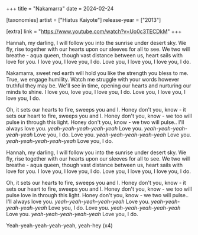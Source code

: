 +++
title = "Nakamarra"
date = 2024-02-24

[taxonomies]
artist = ["Hiatus Kaiyote"]
release-year = ["2013"]

[extra]
link = "https://www.youtube.com/watch?v=Uo0c3TECDkM"
+++

Hannah, my darling,
I will follow you into the sunrise under desert sky.
We fly, rise together with our hearts
upon our sleeves for all to see.
We two will breathe - aqua queen,
though vast distance between us,
heart sails with love for you.
I love you, I love you, I do.
Love you, I love you, I love you, I do.

Nakamarra, sweet red earth
will hold you like the strength you bless to me.
True, we engage humility.
<span class="l1">Watch me struggle with your words
however truthful they may be.</span>
We'll see in time, opening our hearts
and nurturing our minds to shine.
I love you, love you, I love you, I do.
Love you, I love you, I love you, I do.

<span class="l1">Oh, it sets our hearts to fire, sweeps you and I.</span>
Honey don't you,
know - it sets our heart to fire, sweeps you and I.
Honey don't you,
know - we too will pulse in through this light.
Honey don't you,
know - we two will pulse..
I'll always love you. _yeah-yeah-yeah-yeah-yeah_
Love you. _yeah-yeah-yeah-yeah-yeah_
Love you, I do.
Love you. _yeah-yeah-yeah-yeah-yeah_
Love you. _yeah-yeah-yeah-yeah-yeah_
Love you, I do.

Hannah, my darling,
I will follow you into the sunrise under desert sky.
We fly, rise together with our hearts
upon our sleeves for all to see.
We two will breathe - aqua queen,
though vast distance between us,
heart sails with love for you.
I love you, I love you, I do.
Love you, I love you, I love you, I do.

Oh, it sets our hearts to fire, sweeps you and I.
Honey don't you,
know - it sets our heart to fire, sweeps you and I.
Honey don't you,
<span class="l1">know - we too will pulse love in through this light.</span>
Honey don't you,
know - we two will pulse..
I'll always love you. _yeah-yeah-yeah-yeah-yeah_
Love you. _yeah-yeah-yeah-yeah-yeah_
Love you, I do.
Love you. _yeah-yeah-yeah-yeah-yeah_
Love you. _yeah-yeah-yeah-yeah-yeah_
Love you, I do.

Yeah-yeah-yeah-yeah-yeah, yeah-hey (x4)
